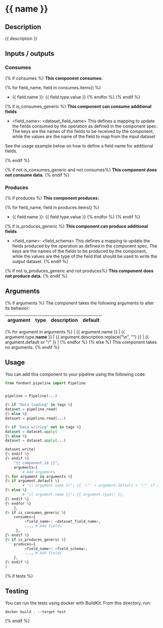 # {{ name }}

<a id="{{ component_id }}#description"></a>
## Description
{{ description }}

<a id="{{ component_id }}#inputs_outputs"></a>
## Inputs / outputs 

<a id="{{ component_id }}#consumes"></a>
### Consumes 
{% if consumes %}
**This component consumes:**

{% for field_name, field in consumes.items() %}
- {{ field.name }}: {{ field.type.value }}
{% endfor %}
{% endif %}

{% if is_consumes_generic %}
**This component can consume additional fields**
- <field_name>: <dataset_field_name>
This defines a mapping to update the fields consumed by the operation as defined in the component spec.
The keys are the names of the fields to be received by the component, while the values are 
the name of the field to map from the input dataset

See the usage example below on how to define a field name for additional fields.

{% endif %}

{% if not is_consumes_generic and not consumes%}
**This component does not consume data.**
{% endif %}


<a id="{{ component_id }}#produces"></a>  
### Produces 
{% if produces %}
**This component produces:**

{% for field_name, field in produces.items() %}
- {{ field.name }}: {{ field.type.value }}
{% endfor %}
{% endif %}

{% if is_produces_generic %}
**This component can produce additional fields**
- <field_name>: <field_schema>
This defines a mapping to update the fields produced by the operation as defined in the component spec.
The keys are the names of the fields to be produced by the component, while the values are 
the type of the field that should be used to write the output dataset.
{% endif %}

{% if not is_produces_generic and not produces%}
**This component does not produce data.**
{% endif %}

<a id="{{ component_id }}#arguments"></a>
## Arguments

{% if arguments %}
The component takes the following arguments to alter its behavior:

| argument | type | description | default |
| -------- | ---- | ----------- | ------- |
{% for argument in arguments %}
| {{ argument.name }} | {{ argument.type.__name__ }} | {{ argument.description.replace("\n", "") }} | {{ argument.default or "/" }} |
{% endfor %}
{% else %}
This component takes no arguments.
{% endif %}

<a id="{{ component_id }}#usage"></a>
## Usage 

You can add this component to your pipeline using the following code:

```python
from fondant.pipeline import Pipeline


pipeline = Pipeline(...)

{% if "Data loading" in tags %}
dataset = pipeline.read(
{% else %}
dataset = pipeline.read(...)

{% if "Data writing" not in tags %}
dataset = dataset.apply(
{% else %}
dataset = dataset.apply(...)

dataset.write(
{% endif %}
{% endif %}
    "{{ component_id }}",
    arguments={
        # Add arguments
{% for argument in arguments %}
{% if argument.default %}
        # "{{ argument.name }}": {{ '\"' + argument.default + '\"' if argument.default is string else argument.default }},
{% else %}
        # "{{ argument.name }}": {{ argument.type() }},
{% endif %}
{% endfor %}
    },
{% if is_consumes_generic %}
    consumes={
         <field_name>: <dataset_field_name>,
         ..., # Add fields
     },
{% endif %}
{% if is_produces_generic %}
    produces={
         <field_name>: <field_schema>,
         ..., # Add fields
    },
{% endif %}
)
```

{% if tests %}
<a id="{{ component_id }}#testing"></a>
## Testing

You can run the tests using docker with BuildKit. From this directory, run:
```
docker build . --target test
```
{% endif %}